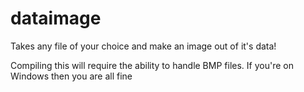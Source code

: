 # dataimage
Takes any file of your choice and make an image out of it's data!

Compiling this will require the ability to handle BMP files. If you're on Windows then you are all fine
